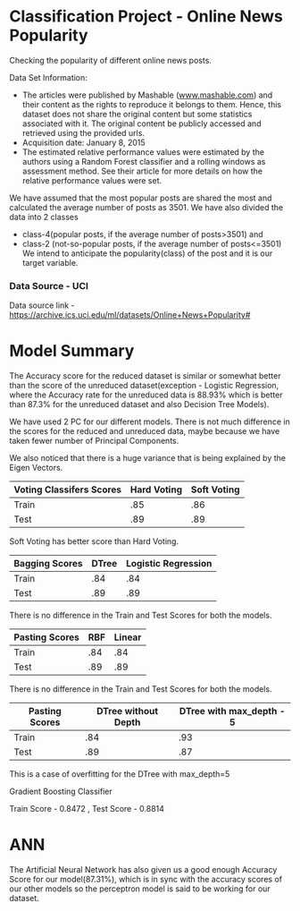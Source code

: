 # Classification Project - Online News Popularity

Checking the popularity of different online news posts.

Data Set Information:

* The articles were published by Mashable (www.mashable.com) and their content as the rights to reproduce it belongs to them. Hence, this dataset does not share the original content but some statistics associated with it. The original content be publicly accessed and retrieved using the provided urls. 
* Acquisition date: January 8, 2015 
* The estimated relative performance values were estimated by the authors using a Random Forest classifier and a rolling windows as assessment method. See their article for more details on how the relative performance values were set.

We have assumed that the most popular posts are shared the most and calculated the average number of posts as 3501.
We have also divided the data into 2 classes 
- class-4(popular posts, if the average number of posts>3501) and 
- class-2 (not-so-popular posts, if the average number of posts<=3501)
We intend to anticipate the popularity(class) of the post and it is our target variable.


### Data Source - UCI
Data source link - https://archive.ics.uci.edu/ml/datasets/Online+News+Popularity#

# Model Summary
The Accuracy score for the reduced dataset is similar or somewhat better than the score of the unreduced dataset(exception - Logistic Regression, where the Accuracy rate for the unreduced data is 88.93% which is better than 87.3% for the unreduced dataset and also Decision Tree Models).

We have used 2 PC for our different models. There is not much difference in the scores for the reduced and unreduced data, maybe because we have taken fewer number of Principal Components.

We also noticed that there is a huge variance that is being explained by the Eigen Vectors.

| Voting Classifers Scores | Hard Voting | Soft Voting |
| --- | --- | --- |
| Train | .85 | .86 |
| Test | .89 | .89 |

Soft Voting has better score than Hard Voting.

| Bagging Scores | DTree | Logistic Regression |
| --- | --- | --- |
| Train | .84 | .84 |
| Test | .89 | .89 |

There is no difference in the Train and Test Scores for both the models.

| Pasting Scores | RBF | Linear |
| --- | --- | --- |
| Train | .84 | .84 |
| Test | .89 | .89 |

There is no difference in the Train and Test Scores for both the models.

| Pasting Scores | DTree without Depth | DTree with max_depth - 5 |
| --- | --- | --- |
| Train | .84 | .93 |
| Test | .89 | .87 |

This is a case of overfitting for the DTree with max_depth=5

Gradient Boosting Classifier

Train Score - 0.8472 , Test Score - 0.8814






# ANN

The Artificial Neural Network has also given us a good enough Accuracy Score for our model(87.31%), which is in sync with the accuracy scores of our other models so the perceptron model is said to be working for our dataset.

